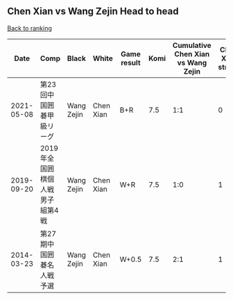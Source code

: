 ## Chen Xian vs Wang Zejin Head to head

[Back to ranking](../../index.md)




| **Date** | **Comp** | **Black** | **White** | **Game result** | **Komi** | **Cumulative Chen Xian vs Wang Zejin** | **Chen Xian streak** | **Wang Zejin streak** | 
| --- | --- | --- | --- | --- | --- | --- | --- | --- |
| 2021-05-08 | 第23回中国囲碁甲級リーグ | Wang Zejin | Chen Xian | B+R | 7.5 | 1:1 | 0 | 1 | 
| 2019-09-20 | 2019年全国囲棋個人戦男子組第4戦 | Wang Zejin | Chen Xian | W+R | 7.5 | 1:0 | 1 | 0 | 
| 2014-03-23 | 第27期中国囲碁名人戦予選 | Wang Zejin | Chen Xian | W+0.5 | 7.5 | 2:1 | 1 | 0 |




